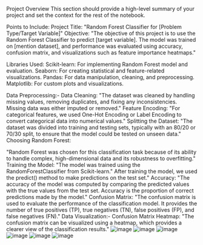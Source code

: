 Project Overview
This section should provide a high-level summary of your project and set the context for the rest of the notebook.

Points to Include:
Project Title: "Random Forest Classifier for [Problem Type/Target Variable]"
Objective: "The objective of this project is to use the Random Forest Classifier to predict [target variable]. The model was trained on [mention dataset], and performance was evaluated using accuracy, confusion matrix, and visualizations such as feature importance heatmaps."

Libraries Used:
Scikit-learn: For implementing Random Forest model and evaluation.
Seaborn: For creating statistical and feature-related visualizations.
Pandas: For data manipulation, cleaning, and preprocessing.
Matplotlib: For custom plots and visualizations.

Data Preprocessing:-
Data Cleaning:
"The dataset was cleaned by handling missing values, removing duplicates, and fixing any inconsistencies. Missing data was either imputed or removed."
Feature Encoding:
"For categorical features, we used One-Hot Encoding or Label Encoding to convert categorical data into numerical values."
Splitting the Dataset:
"The dataset was divided into training and testing sets, typically with an 80/20 or 70/30 split, to ensure that the model could be tested on unseen data."
Choosing Random Forest:

"Random Forest was chosen for this classification task because of its ability to handle complex, high-dimensional data and its robustness to overfitting."
Training the Model:
"The model was trained using the RandomForestClassifier from Scikit-learn."
After training the model, we used the predict() method to make predictions on the test set."
Accuracy:
"The accuracy of the model was computed by comparing the predicted values with the true values from the test set. Accuracy is the proportion of correct predictions made by the model."
Confusion Matrix:
"The confusion matrix is used to evaluate the performance of the classification model. It provides the number of true positives (TP), true negatives (TN), false positives (FP), and false negatives (FN)."
Data Visualization:-
Confusion Matrix Heatmap:
"The confusion matrix can be visualized using a heatmap, which provides a clearer view of the classification results."
![image](https://github.com/user-attachments/assets/94fc654f-01dd-4a27-802a-d0c40e0d0d1c)
![image](https://github.com/user-attachments/assets/546d70c5-40fe-4853-aec6-738097338b2d)
![image](https://github.com/user-attachments/assets/123cc180-c850-4be8-a154-c88129582aff)
![image](https://github.com/user-attachments/assets/5f59436e-6f4b-428b-b7f3-bbd90ba356e6)
![image](https://github.com/user-attachments/assets/2ad1bb2b-52cf-472c-8fc3-3bd873f3bfa7)
![image](https://github.com/user-attachments/assets/f082add3-be93-435d-bdef-a2b85bc42b2d)







